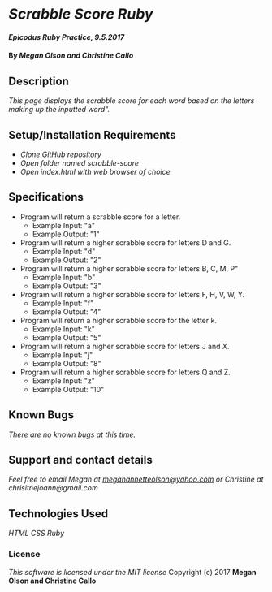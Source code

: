 # _Scrabble Score Ruby_

#### _Epicodus Ruby Practice, 9.5.2017_

#### By _**Megan Olson and Christine Callo**_

## Description

_This page displays the scrabble score for each word based on the letters making up the inputted word"._

## Setup/Installation Requirements

* _Clone GitHub repository_
* _Open folder named scrabble-score_
* _Open index.html with web browser of choice_

## Specifications

* Program will return a scrabble score for a letter.
  * Example Input: "a"
  * Example Output: "1"
* Program will return a higher scrabble score for letters D and G.
  * Example Input: "d"
  * Example Output: "2"
* Program will return a higher scrabble score for letters B, C, M, P"
  * Example Input: "b"
  * Example Output: "3"
* Program will return a higher scrabble score for letters F, H, V, W, Y.
  * Example Input: "f"
  * Example Output: "4"
* Program will return a higher scrabble score for the letter k.
  * Example Input: "k"
  * Example Output: "5"
* Program will return a higher scrabble score for letters J and X.
  * Example Input: "j"
  * Example Output: "8"
* Program will return a higher scrabble score for letters Q and Z.
  * Example Input: "z"
  * Example Output: "10"

## Known Bugs

_There are no known bugs at this time._

## Support and contact details

_Feel free to email Megan at meganannetteolson@yahoo.com or Christine at chrisitnejoann@gmail.com_

## Technologies Used

_HTML CSS Ruby_

### License

*This software is licensed under the MIT license*
 Copyright (c) 2017 **Megan Olson and Christine Callo**
